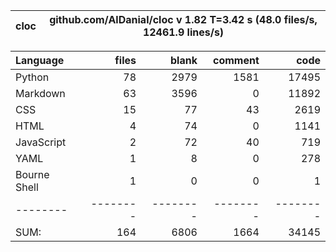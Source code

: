 cloc|github.com/AlDanial/cloc v 1.82  T=3.42 s (48.0 files/s, 12461.9 lines/s)
--- | ---

Language|files|blank|comment|code
:-------|-------:|-------:|-------:|-------:
Python|78|2979|1581|17495
Markdown|63|3596|0|11892
CSS|15|77|43|2619
HTML|4|74|0|1141
JavaScript|2|72|40|719
YAML|1|8|0|278
Bourne Shell|1|0|0|1
--------|--------|--------|--------|--------
SUM:|164|6806|1664|34145
